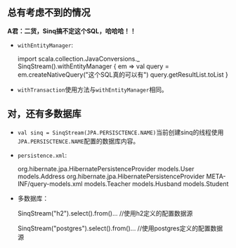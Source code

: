 ## 总有考虑不到的情况
__A君：二货，Sinq搞不定这个SQL，哈哈哈！！__
+ `withEntityManager`:

    import scala.collection.JavaConversions._
    SinqStream().withEntityManager {
      em =>
        val query = em.createNativeQuery("这个SQL真的可以有")
        query.getResultList.toList
    }

+ `withTransaction`使用方法与`withEntityManager`相同。

## 对，还有多数据库
+ `val sinq = SinqStream(JPA.PERSISCTENCE.NAME)`当前创建sinq的线程使用`JPA.PERSISCTENCE.NAME`配置的数据库内容。
+ `persistence.xml`:

    <?xml version="1.0" encoding="UTF-8"?>
    <persistence version="2.0" xmlns="http://java.sun.com/xml/ns/persistence"
                 xmlns:xsi="http://www.w3.org/2001/XMLSchema-instance"
                 xsi:schemaLocation="http://java.sun.com/xml/ns/persistence http://java.sun.com/xml/ns/persistence/persistence_2_0.xsd">
        <persistence-unit name="h2" transaction-type="RESOURCE_LOCAL">
            <provider>org.hibernate.jpa.HibernatePersistenceProvider</provider>
            <class>models.User</class>
            <class>models.Address</class>
            <properties>
                <property name="hibernate.connection.provider_class" value="support.DruidConnectionProvider"/>
                <property name="driverClassName" value="org.h2.Driver"/>
                <property name="url" value="jdbc:h2:~/test"/>
                <property name="username" value="sa"/>
                <property name="password" value=""/>
                <!-- hibernate -->
                <property name="hibernate.dialect" value="org.hibernate.dialect.H2Dialect"/>
                <property name="hibernate.hbm2ddl.auto" value="update"/>
            </properties>
        </persistence-unit>
        <persistence-unit name="postgres" transaction-type="RESOURCE_LOCAL">
            <provider>org.hibernate.jpa.HibernatePersistenceProvider</provider>
            <mapping-file>META-INF/query-models.xml</mapping-file>
            <class>models.Teacher</class>
            <class>models.Husband</class>
            <class>models.Student</class>
            <properties>
                <property name="hibernate.connection.provider_class" value="support.DruidConnectionProvider"/>
                <property name="driverClassName" value="org.postgres.Driver"/>
                <property name="url" value="jdbc:postgres://localhost:5432/test"/>
                <property name="username" value="postgres"/>
                <property name="password" value=""/>
                <!-- hibernate -->
                <property name="hibernate.dialect" value="org.hibernate.dialect.PostgreSQL9Dialect"/>
                <property name="hibernate.hbm2ddl.auto" value="update"/>
            </properties>
        </persistence-unit>
    </persistence>

+ 多数据库：

    SinqStream("h2").select().from()...         //使用h2定义的配置数据源

    SinqStream("postgres").select().from()...   //使用postgres定义的配置数据源
